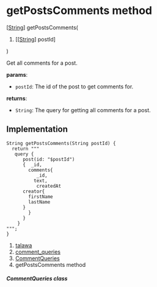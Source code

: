 
<div>

# getPostsComments method

</div>


[[String](https://api.flutter.dev/flutter/dart-core/String-class.html)]
getPostsComments(

1.  [[[String](https://api.flutter.dev/flutter/dart-core/String-class.md)]
    postId]

)



Get all comments for a post.

**params**:

-   `postId`: The id of the post to get comments for.

**returns**:

-   `String`: The query for getting all comments for a post.



## Implementation

``` language-dart
String getPostsComments(String postId) {
  return """
   query {
      post(id: "$postId")
      {  _id,
        comments{
           _id,
          text,
           createdAt
      creator{
        firstName
        lastName
      }
        }
      }
    }
""";
}
```







1.  [talawa](../../index.md)
2.  [comment_queries](../../utils_comment_queries/)
3.  [CommentQueries](../../utils_comment_queries/CommentQueries-class.md)
4.  getPostsComments method

##### CommentQueries class







